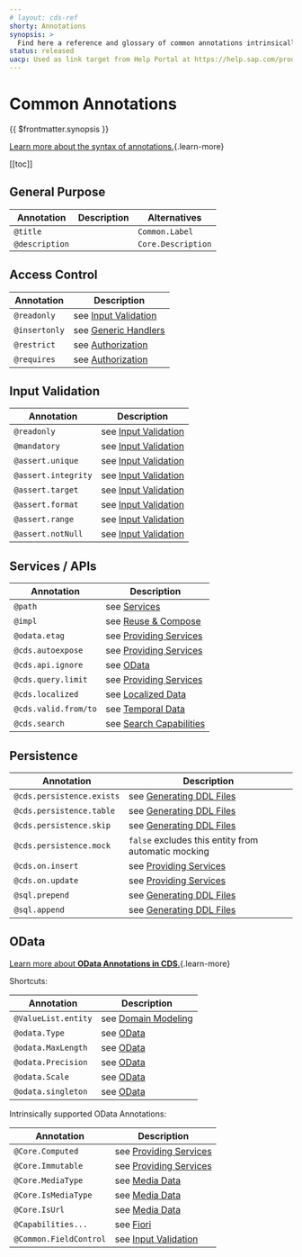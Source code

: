 ```yaml
---
# layout: cds-ref
shorty: Annotations
synopsis: >
  Find here a reference and glossary of common annotations intrinsically supported by the CDS compiler and runtimes.
status: released
uacp: Used as link target from Help Portal at https://help.sap.com/products/BTP/65de2977205c403bbc107264b8eccf4b/855e00bd559742a3b8276fbed4af1008.html
---
```


# Common Annotations

{{ $frontmatter.synopsis }}

[Learn more about the syntax of annotations.](./cdl#annotations){.learn-more}

[[toc]]


## General Purpose

| Annotation     | Description | Alternatives       |
|----------------|-------------|--------------------|
| `@title`       |             | `Common.Label`     |
| `@description` |             | `Core.Description` |


## Access Control

| Annotation    | Description                                                      |
|---------------|------------------------------------------------------------------|
| `@readonly`   | see [Input Validation](../guides/providing-services#readonly)   |
| `@insertonly` | see [Generic Handlers](../guides/providing-services)            |
| `@restrict`   | see [Authorization](../guides/security/authorization#restrict-annotation) |
| `@requires`   | see [Authorization](../guides/security/authorization#requires)            |


## Input Validation

| Annotation          | Description                                                          |
|---------------------|----------------------------------------------------------------------|
| `@readonly `        | see [Input Validation](../guides/providing-services#readonly)       |
| `@mandatory`        | see [Input Validation](../guides/providing-services#mandatory)      |
| `@assert.unique`    | see [Input Validation](../guides/providing-services#assert-unique)         |
| `@assert.integrity` | see [Input Validation](../guides/databases#database-constraints)           |
| `@assert.target`    | see [Input Validation](../guides/providing-services#assert-target)  |
| `@assert.format`    | see [Input Validation](../guides/providing-services#assert-format)  |
| `@assert.range`     | see [Input Validation](../guides/providing-services#assert-range)   |
| `@assert.notNull`   | see [Input Validation](../guides/providing-services#assert-notnull) |




## Services / APIs

| Annotation           | Description                                                                        |
|----------------------|------------------------------------------------------------------------------------|
| `@path`              | see [Services](./cdl#service-definitions)                                          |
| `@impl`              | see [Reuse & Compose](../guides/extensibility/composition#reuse-code)              |
| `@odata.etag`        | see [Providing Services](../guides/providing-services#etag)                       |
| `@cds.autoexpose`    | see [Providing Services](../guides/providing-services#auto-exposed-entities)      |
| `@cds.api.ignore`    | see [OData](../advanced/odata#omitting-elements-from-apis)                         |
| `@cds.query.limit`   | see [Providing Services](../guides/providing-services#annotation-cds-query-limit) |
| `@cds.localized`     | see [Localized Data](../guides/localized-data#read-operations)                     |
| `@cds.valid.from/to` | see [Temporal Data](../guides/temporal-data#using-annotations-cds-valid-from-to)   |
| `@cds.search`        | see [Search Capabilities](../guides/providing-services#searching-data)            |

## Persistence

| Annotation                | Description                                                            |
|---------------------------|------------------------------------------------------------------------|
| `@cds.persistence.exists` | see [Generating DDL Files](../guides/databases#cds-persistence-exists) |
| `@cds.persistence.table`  | see [Generating DDL Files](../guides/databases#cds-persistence-table)  |
| `@cds.persistence.skip`   | see [Generating DDL Files](../guides/databases#cds-persistence-skip)   |
| `@cds.persistence.mock`   | `false` excludes this entity from automatic mocking                    |
| `@cds.on.insert`          | see [Providing Services](../guides/providing-services)                 |
| `@cds.on.update`          | see [Providing Services](../guides/providing-services)                 |
| `@sql.prepend`            | see [Generating DDL Files](../guides/databases#sql-prepend-append)     |
| `@sql.append`             | see [Generating DDL Files](../guides/databases#sql-prepend-append)     |

## OData

[Learn more about **OData Annotations in CDS**.](../advanced/odata#annotations){.learn-more}

Shortcuts:

| Annotation          | Description                                          |
|---------------------|------------------------------------------------------|
| `@ValueList.entity` | see [Domain Modeling](../guides/domain-modeling)     |
| `@odata.Type`       | see [OData](../advanced/odata#override-type-mapping) |
| `@odata.MaxLength`  | see [OData](../advanced/odata#override-type-mapping) |
| `@odata.Precision`  | see [OData](../advanced/odata#override-type-mapping) |
| `@odata.Scale`      | see [OData](../advanced/odata#override-type-mapping) |
| `@odata.singleton`  | see [OData](../advanced/odata#singletons)            |

Intrinsically supported OData Annotations:

| Annotation             | Description                                                      |
|------------------------|------------------------------------------------------------------|
| `@Core.Computed`       | see [Providing Services](../guides/providing-services#readonly) |
| `@Core.Immutable`      | see [Providing Services](../guides/providing-services#readonly) |
| `@Core.MediaType`      | see [Media Data](../guides/providing-services#serving-media-data)                          |
| `@Core.IsMediaType`    | see [Media Data](../guides/providing-services#serving-media-data)                          |
| `@Core.IsUrl`          | see [Media Data](../guides/providing-services#serving-media-data)                          |
| `@Capabilities...`     | see [Fiori](../advanced/fiori)                                   |
| `@Common.FieldControl` | see [Input Validation](../guides/providing-services#common-fieldcontrol) |
